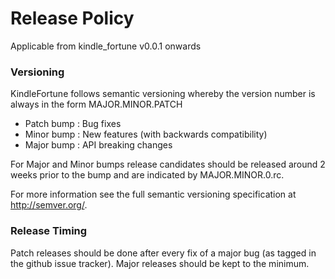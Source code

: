 # Release Policy

Applicable from kindle_fortune v0.0.1 onwards

### Versioning

KindleFortune follows semantic versioning whereby the version number is always in the form MAJOR.MINOR.PATCH

- Patch bump : Bug fixes
- Minor bump : New features (with backwards compatibility)
- Major bump : API breaking changes

For Major and Minor bumps release candidates should be released around 2 weeks prior to the bump and are indicated by MAJOR.MINOR.0.rc.

For more information see the full semantic versioning specification at http://semver.org/.

### Release Timing

Patch releases should be done after every fix of a major bug (as tagged in the github issue tracker).
Major releases should be kept to the minimum.